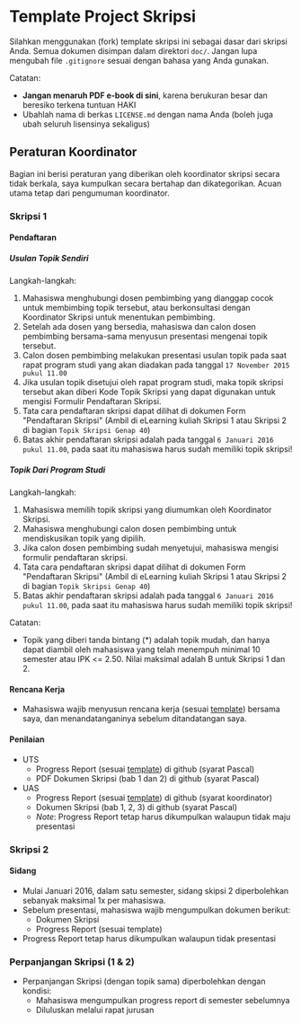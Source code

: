 Template Project Skripsi
========================

Silahkan menggunakan (fork) template skripsi ini sebagai dasar dari skripsi
Anda. Semua dokumen disimpan dalam direktori `doc/`. Jangan lupa mengubah
file `.gitignore` sesuai dengan bahasa yang Anda gunakan.

Catatan:

* **Jangan menaruh PDF e-book di sini**, karena berukuran besar dan beresiko terkena tuntuan HAKI
* Ubahlah nama di berkas `LICENSE.md` dengan nama Anda (boleh juga ubah seluruh lisensinya sekaligus)

Peraturan Koordinator
---------------------

Bagian ini berisi peraturan yang diberikan oleh koordinator skripsi secara tidak berkala, saya kumpulkan secara bertahap dan dikategorikan. Acuan utama tetap dari pengumuman koordinator.

### Skripsi 1

#### Pendaftaran

##### Usulan Topik Sendiri

Langkah-langkah:

1. Mahasiswa menghubungi dosen pembimbing yang dianggap cocok untuk membimbing topik tersebut, atau berkonsultasi dengan Koordinator Skripsi untuk menentukan pembimbing.
2. Setelah ada dosen yang bersedia, mahasiswa dan calon dosen pembimbing bersama-sama menyusun presentasi mengenai topik tersebut.
3. Calon dosen pembimbing melakukan presentasi usulan topik pada saat rapat program studi yang akan diadakan pada tanggal `17 November 2015 pukul 11.00`
4. Jika usulan topik disetujui oleh rapat program studi, maka topik skripsi tersebut akan diberi Kode Topik Skripsi yang dapat digunakan untuk mengisi Formulir Pendaftaran Skripsi.
5. Tata cara pendaftaran skripsi dapat dilihat di dokumen Form "Pendaftaran Skripsi" (Ambil di eLearning kuliah Skripsi 1 atau Skripsi 2 di bagian `Topik Skripsi Genap 40`)
6. Batas akhir pendaftaran skripsi adalah pada tanggal `6 Januari 2016 pukul 11.00`, pada saat itu mahasiswa harus sudah memiliki topik skripsi!

##### Topik Dari Program Studi

Langkah-langkah:

1. Mahasiswa memilih topik skripsi yang diumumkan oleh Koordinator Skripsi. 
2. Mahasiswa menghubungi calon dosen pembimbing untuk mendiskusikan topik yang dipilih.
3. Jika calon dosen pembimbing sudah menyetujui, mahasiswa mengisi formulir pendaftaran skripsi.
4. Tata cara pendaftaran skripsi dapat dilihat di dokumen Form "Pendaftaran Skripsi" (Ambil di eLearning kuliah Skripsi 1 atau Skripsi 2 di bagian `Topik Skripsi Genap 40`)
5. Batas akhir pendaftaran skripsi adalah pada tanggal `6 Januari 2016 pukul 11.00`, pada saat itu mahasiswa harus sudah memiliki topik skripsi!

Catatan:

* Topik yang diberi tanda bintang (*) adalah topik mudah, dan hanya dapat diambil oleh mahasiswa yang telah menempuh minimal 10 semester atau IPK <= 2.50. Nilai maksimal adalah B untuk Skripsi 1 dan 2.

#### Rencana Kerja

* Mahasiswa wajib menyusun rencana kerja (sesuai [template](https://github.com/pascalalfadian/Skripsi/tree/master/doc/RencanaKerja)) bersama saya, dan menandatanganinya sebelum ditandatangan saya.

#### Penilaian

* UTS
    - Progress Report (sesuai [template](https://github.com/pascalalfadian/Skripsi/tree/master/doc/ProgressReport)) di github (syarat Pascal)
    - PDF Dokumen Skripsi (bab 1 dan 2) di github (syarat Pascal)
* UAS
    - Progress Report (sesuai [template](https://github.com/pascalalfadian/Skripsi/tree/master/doc/ProgressReport)) di github (syarat koordinator)
    - Dokumen Skripsi (bab 1, 2, 3) di github (syarat Pascal)
    - _Note_: Progress Report tetap harus dikumpulkan walaupun tidak maju presentasi

### Skripsi 2

#### Sidang

* Mulai Januari 2016, dalam satu semester, sidang skipsi 2 diperbolehkan sebanyak maksimal 1x per mahasiswa.
* Sebelum presentasi, mahasiswa wajib mengumpulkan dokumen berikut:
    - Dokumen Skripsi
    - Progress Report (sesuai template)
* Progress Report tetap harus dikumpulkan walaupun tidak presentasi

### Perpanjangan Skripsi (1 & 2)

* Perpanjangan Skripsi (dengan topik sama) diperbolehkan dengan kondisi:
    - Mahasiswa mengumpulkan progress report di semester sebelumnya
    - Diluluskan melalui rapat jurusan
